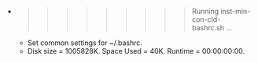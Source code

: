 * >>>>>>>>> Running inst-min-con-cld-bashrc.sh ...
  * Set common settings for ~/.bashrc.
  * Disk size = 1005828K. Space Used = 40K. Runtime = 00:00:00:00.
